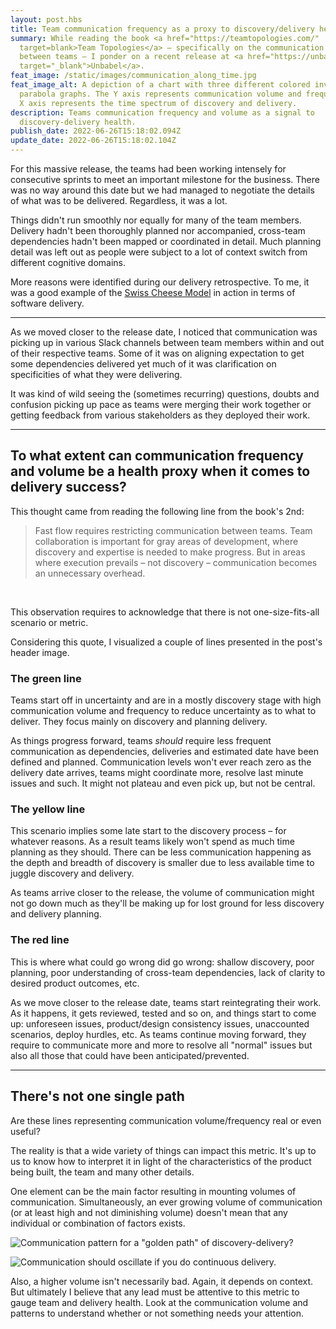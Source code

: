 ```yaml
---
layout: post.hbs
title: Team communication frequency as a proxy to discovery/delivery health
summary: While reading the book <a href="https://teamtopologies.com/"
  target=blank>Team Topologies</a> – specifically on the communication dynamics
  between teams – I ponder on a recent release at <a href="https://unbabel.com"
  target="_blank">Unbabel</a>.
feat_image: /static/images/communication_along_time.jpg
feat_image_alt: A depiction of a chart with three different colored inverted
  parabola graphs. The Y axis represents communication volume and frequency. The
  X axis represents the time spectrum of discovery and delivery.
description: Teams communication frequency and volume as a signal to
  discovery-delivery health.
publish_date: 2022-06-26T15:18:02.094Z
update_date: 2022-06-26T15:18:02.104Z
---
```

For this massive release, the teams had been working intensely for consecutive sprints to meet an important milestone for the business. There was no way around this date but we had managed to negotiate the details of what was to be delivered. Regardless, it was a lot.

Things didn't run smoothly nor equally for many of the team members. Delivery hadn't been thoroughly planned nor accompanied, cross-team dependencies hadn't been mapped or coordinated in detail. Much planning detail was left out as people were subject to a lot of context switch from different cognitive domains.

More reasons were identified during our delivery retrospective. To me, it was a good example of the <a href="https://en.wikipedia.org/wiki/Swiss_cheese_model" target="_blank">Swiss Cheese Model</a> in action in terms of software delivery.

<hr>

As we moved closer to the release date, I noticed that communication was picking up in various Slack channels between team members within and out of their respective teams. Some of it was on aligning expectation to get some dependencies delivered yet much of it was clarification on specificities of what they were delivering.

It was kind of wild seeing the (sometimes recurring) questions, doubts and confusion picking up pace as teams were merging their work together or getting feedback from various stakeholders as they deployed their work.

<hr>

## To what extent can communication frequency and volume be a health proxy when it comes to delivery success?

This thought came from reading the following line from the book's 2nd:

> Fast flow requires restricting communication between teams. Team collaboration is important for gray areas of development, where discovery and expertise is needed to make progress. But in areas where execution prevails – not discovery – communication becomes an unnecessary overhead.

<br>

This observation requires to acknowledge that there is not one-size-fits-all scenario or metric.

Considering this quote, I visualized a couple of lines presented in the post's header image.

### The green line

Teams start off in uncertainty and are in a mostly discovery stage with high communication volume and frequency to reduce uncertainty as to what to deliver. They focus mainly on discovery and planning delivery.

As things progress forward, teams *should* require less frequent communication as dependencies, deliveries and estimated date have been defined and planned. Communication levels won't ever reach zero as the delivery date arrives, teams might coordinate more, resolve last minute issues and such. It might not plateau and even pick up, but not be central.

### The yellow line

This scenario implies some late start to the discovery process – for whatever reasons. As a result teams likely won't spend as much time planning as they should. There can be less communication happening as the depth and breadth of discovery is smaller due to less available time to juggle discovery and delivery. 

As teams arrive closer to the release, the volume of communication might not go down much as they'll be making up for lost ground for less discovery and delivery planning.

### The red line

This is where what could go wrong did go wrong: shallow discovery, poor planning, poor understanding of cross-team dependencies, lack of clarity to desired product outcomes, etc.

As we move closer to the release date, teams start reintegrating their work. As it happens, it gets reviewed, tested and so on, and things start to come up: unforeseen issues, product/design consistency issues, unaccounted scenarios, deploy hurdles, etc. As teams continue moving forward, they require to communicate more and more to resolve all "normal" issues but also all those that could have been anticipated/prevented. 

<hr>

## There's not one single path

Are these lines representing communication volume/frequency real or even useful?

The reality is that a wide variety of things can impact this metric. It's up to us to know how to interpret it in light of the characteristics of the product being built, the team and many other details.

One element can be the main factor resulting in mounting volumes of communication. Simultaneously, an ever growing volume of communication (or at least high and not diminishing volume) doesn't mean that any individual or combination of factors exists.

![](/static/images/communication_along_time_ideal.jpg "Communication pattern for a \"golden path\" of discovery-delivery?")



![](/static/images/communication_along_time_ideal2.jpg "Communication should oscillate if you do continuous delivery.")



Also, a higher volume isn't necessarily bad. Again, it depends on context. But ultimately I believe that any lead must be attentive to this metric to gauge team and delivery health. Look at the communication volume and patterns to understand whether or not something needs your attention.